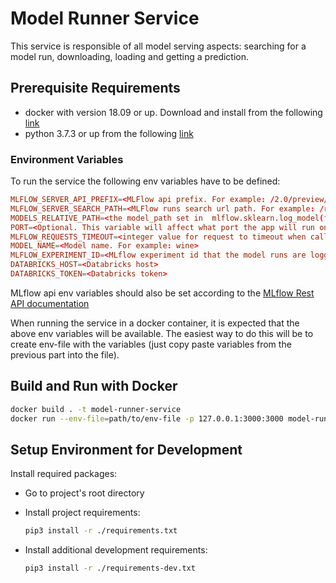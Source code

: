 # Model Runner Service

This service is responsible of all model serving aspects: searching for a model run, downloading, loading and getting a prediction.

## Prerequisite Requirements

-   docker with version 18.09 or up. Download and install from the following [link](https://docs.docker.com/)
-   python 3.7.3 or up from the following [link](https://www.python.org/downloads/)

### Environment Variables

To run the service the following env variables have to be defined:

```conf
MLFLOW_SERVER_API_PREFIX=<MLFlow api prefix. For example: /2.0/preview/mlflow>
MLFLOW_SERVER_SEARCH_PATH=<MLFlow runs search url path. For example: /runs/search>
MODELS_RELATIVE_PATH=<the model_path set in  mlflow.sklearn.log_model(forecast_model, "model_path")>
PORT=<Optional. This variable will affect what port the app will run on, for local=3000/production=80  >
MLFLOW_REQUESTS_TIMEOUT=<integer value for request to timeout when calling mlflow api>
MODEL_NAME=<Model name. For example: wine>
MLFLOW_EXPERIMENT_ID=<MLflow experiment id that the model runs are logged in>
DATABRICKS_HOST=<Databricks host>
DATABRICKS_TOKEN=<Databricks token>
```

MLflow api env variables should also be set according to the [MLflow Rest API documentation](https://www.mlflow.org/docs/latest/rest-api.html)

When running the service in a docker container, it is expected that the above env variables will be available.
The easiest way to do this will be to create env-file with the variables (just copy paste variables from the previous part into the file).

## Build and Run with Docker

```bash
docker build . -t model-runner-service
docker run --env-file=path/to/env-file -p 127.0.0.1:3000:3000 model-runner-service
```

## Setup Environment for Development

Install required packages:

-   Go to project's root directory
-   Install project requirements:

    ```sh
    pip3 install -r ./requirements.txt
    ```

-   Install additional development requirements:

    ```sh
    pip3 install -r ./requirements-dev.txt
    ```
